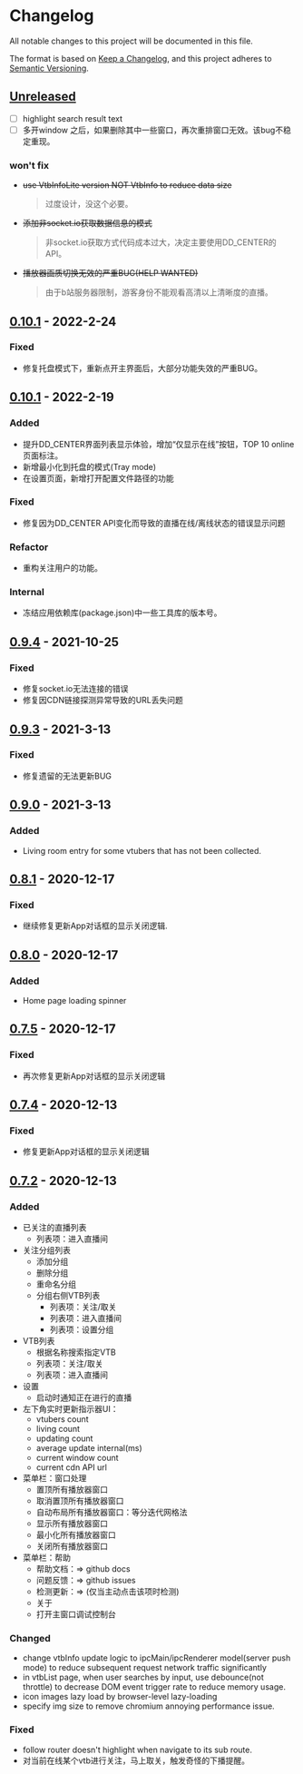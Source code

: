 # Changelog
All notable changes to this project will be documented in this file.

The format is based on [Keep a Changelog](https://keepachangelog.com/en/1.0.0/),
and this project adheres to [Semantic Versioning](https://semver.org/spec/v2.0.0.html).

## [Unreleased]

- [ ] highlight search result text
- [ ] 多开window 之后，如果删除其中一些窗口，再次重排窗口无效。该bug不稳定重现。

### won't fix
- ~~use VtbInfoLite version NOT VtbInfo to reduce data size~~
  > 过度设计，没这个必要。
- ~~添加非socket.io获取数据信息的模式~~
  > 非socket.io获取方式代码成本过大，决定主要使用DD_CENTER的API。
- ~~播放器画质切换无效的严重BUG(HELP WANTED)~~
  > 由于b站服务器限制，游客身份不能观看高清以上清晰度的直播。
  
## [0.10.1] - 2022-2-24
### Fixed
- 修复托盘模式下，重新点开主界面后，大部分功能失效的严重BUG。

## [0.10.1] - 2022-2-19
### Added
- 提升DD_CENTER界面列表显示体验，增加“仅显示在线”按钮，TOP 10 online 页面标注。
- 新增最小化到托盘的模式(Tray mode)
- 在设置页面，新增打开配置文件路径的功能

### Fixed
- 修复因为DD_CENTER API变化而导致的直播在线/离线状态的错误显示问题

### Refactor
- 重构关注用户的功能。

### Internal
- 冻结应用依赖库(package.json)中一些工具库的版本号。

## [0.9.4] - 2021-10-25
### Fixed
- 修复socket.io无法连接的错误
- 修复因CDN链接探测异常导致的URL丢失问题

## [0.9.3] - 2021-3-13
### Fixed
- 修复遗留的无法更新BUG

## [0.9.0] - 2021-3-13
### Added
- Living room entry for some vtubers that has not been collected.

## [0.8.1] - 2020-12-17
### Fixed
- 继续修复更新App对话框的显示关闭逻辑.

## [0.8.0] - 2020-12-17
### Added
- Home page loading spinner

## [0.7.5] - 2020-12-17
### Fixed
- 再次修复更新App对话框的显示关闭逻辑

## [0.7.4] - 2020-12-13
### Fixed
- 修复更新App对话框的显示关闭逻辑

## [0.7.2] - 2020-12-13
### Added
- 已关注的直播列表
  - 列表项：进入直播间
- 关注分组列表
  - 添加分组
  - 删除分组
  - 重命名分组
  - 分组右侧VTB列表
    - 列表项：关注/取关
    - 列表项：进入直播间
    - 列表项：设置分组
- VTB列表
  - 根据名称搜索指定VTB
  - 列表项：关注/取关
  - 列表项：进入直播间
- 设置
  - 启动时通知正在进行的直播
- 左下角实时更新指示器UI：
  - vtubers count
  - living count
  - updating count
  - average update internal(ms)
  - current window count
  - current cdn API url
- 菜单栏：窗口处理
  - 置顶所有播放器窗口
  - 取消置顶所有播放器窗口
  - 自动布局所有播放器窗口：等分迭代网格法
  - 显示所有播放器窗口
  - 最小化所有播放器窗口
  - 关闭所有播放器窗口
- 菜单栏：帮助
  - 帮助文档：=> github docs
  - 问题反馈：=> github issues
  - 检测更新：=> (仅当主动点击该项时检测)
  - 关于
  - 打开主窗口调试控制台

### Changed
- change vtbInfo update logic to ipcMain/ipcRenderer model(server push mode) to
  reduce subsequent request network traffic significantly
- in vtbList page, when user searches by input, use debounce(not throttle) to decrease DOM event trigger rate to reduce memory usage.
- icon images lazy load by browser-level lazy-loading
- specify img size to remove chromium annoying performance issue.

### Fixed
- follow router doesn't highlight when navigate to its sub route.
- 对当前在线某个vtb进行关注，马上取关，触发奇怪的下播提醒。

[Unreleased]: https://github.com/wdpm/bilibili-dd-monitor/compare/v0.10.2...HEAD
[0.10.2]: https://github.com/wdpm/bilibili-dd-monitor/releases/tag/v0.10.2
[0.10.1]: https://github.com/wdpm/bilibili-dd-monitor/releases/tag/v0.10.1
[0.9.4]: https://github.com/wdpm/bilibili-dd-monitor/releases/tag/v0.9.4
[0.9.3]: https://github.com/wdpm/bilibili-dd-monitor/releases/tag/v0.9.3
[0.9.0]: https://github.com/wdpm/bilibili-dd-monitor/releases/tag/v0.9.0
[0.8.1]: https://github.com/wdpm/bilibili-dd-monitor/releases/tag/v0.8.1
[0.8.0]: https://github.com/wdpm/bilibili-dd-monitor/releases/tag/v0.8.0
[0.7.5]: https://github.com/wdpm/bilibili-dd-monitor/releases/tag/v0.7.5
[0.7.4]: https://github.com/wdpm/bilibili-dd-monitor/releases/tag/v0.7.4
[0.7.2]: https://github.com/wdpm/bilibili-dd-monitor/releases/tag/v0.7.2
